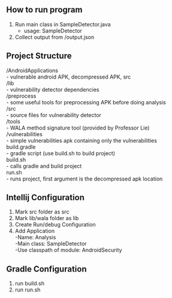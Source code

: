 ## How to run program 
1. Run main class in SampleDetector.java 
    - usage: SampleDetector <directory of extracted APK>
2. Collect output from /output.json

## Project Structure 
/AndroidApplications </br>
    - vulnerable android APK, decompressed APK, src </br>
/lib </br>
    - vulnerability detector dependencies </br>
/preprocess </br>
    - some useful tools for preprocessing APK before doing analysis </br>
/src </br>
    - source files for vulnerability detector </br>
/tools </br>
    - WALA method signature tool (provided by Professor Lie) </br>
/vulnerabilities </br>
    - simple vulnerabilities apk containing only the vulnerabilities </br>
build.gradle </br>
    - gradle script (use build.sh to build project) </br>
build.sh </br>
    - calls gradle and build project </br>
run.sh </br>
    - runs project, first argument is the decompressed apk location </br>


## Intellij Configuration
1. Mark src folder as src
2. Mark lib/wala folder as lib
3. Create Run/debug Configuration
4. Add Application</br>
-Name: Analysis</br>
-Main class: SampleDetector</br>
-Use classpath of module: AndroidSecurity</br>

## Gradle Configuration 
1. run build.sh 
2. run run.sh





